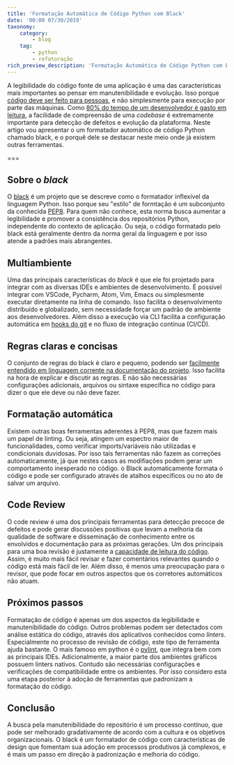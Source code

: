 ```yaml
---
title: 'Formatação Automática de Código Python com Black'
date: '00:00 07/30/2019'
taxonomy:
    category:
        - blog
    tag:
        - python
        - refatoração
rich_preview_description: 'Formatação Automática de Código Python com Black '
---
```


A legibilidade do código fonte de uma aplicação é uma das características mais importantes ao pensar em manutenibilidade e evolução. Isso porque [código deve ser feito para pessoas](https://medium.com/@ilyothehorrid/writing-code-for-humans-5b80a89f439c), e não simplesmente para execução por parte das máquinas. Como [80% do tempo de um desenvolvedor é gasto em leitura](https://www.quora.com/As-a-programmer-whats-the-percentage-that-you-spend-time-reading-code-and-writing-code), a facilidade de compreensão de uma *codebase* é extremamente importante para detecção de defeitos e evolução da plataforma. Neste artigo vou apresentar o um formatador automático de código Python chamado black, e o porquê dele se destacar neste meio onde já existem outras ferramentas.

===

## Sobre o *black*

O [black](https://black.readthedocs.io/en/stable/) é um projeto que se descreve como o formatador inflexível da linguagem Python. Isso porque seu "estilo" de formtação é um subconjunto da conhecida [PEP8](https://www.python.org/dev/peps/pep-0008/). Para quem não conhece, esta norma busca aumentar a legibilidade e promover a consistência dos repositórios Python, independente do contexto de aplicação. Ou seja, o código formatado pelo black está geralmente dentro da norma geral da linguagem e por isso atende a padrões mais abrangentes.


## Multiambiente
Uma das principais características do *black* é que ele foi projetado para integrar com as diversas IDEs e ambientes de desenvolvimento. É possível integrar com VSCode, Pycharm, Atom, Vim, Emacs ou simplesmente executar diretamente na linha de comando. Isso facilita o desenvolvimento distribuído e globalizado, sem necessidade forçar um padrão de ambiente aos desenvolvedores. Além disso a execução via CLI facilita a configuração automática em [hooks do git](https://git-scm.com/book/pt-br/v1/Customizando-o-Git-Hooks-do-Git) e no fluxo de integração contínua (CI/CD).

## Regras claras e concisas
O conjunto de regras do black é claro e pequeno, podendo ser [facilmente entendido em linguagem corrente na documentação do projeto](https://black.readthedocs.io/en/stable/the_black_code_style.html). Isso facilita na hora de explicar e discutir as regras. E não são necessárias configurações adicionais, arquivos ou sintaxe específica no código para dizer o que ele deve ou não deve fazer.

## Formatação automática
Existem outras boas ferramentas aderentes à PEP8, mas que fazem mais um papel de linting. Ou seja, atingem um espectro maior de funcionalidades, como verificar imports/variáveis não utilizadas e condicionais duvidosas. Por isso tais ferramentas não fazem as correções automaticamente, já que nestes casos as modifiações podem gerar um comportamento inesperado no código. o Black automaticamente formata o código e pode ser configurado através de atalhos específicos ou no ato de salvar um arquivo.

## Code Review
O code review é uma dos principais ferramentas para detecção precoce de defeitos e pode gerar discussões positivas que levam a melhoria da qualidade de software e disseminação de conhecimento entre os envolvidos e documentação para as próximas gerações. Um dos principais para uma boa revisão é justamente a [capacidade de leitura do código](https://smartbear.com/learn/code-review/best-practices-for-peer-code-review/). Assim, é muito mais fácil revisar e fazer comentários relevantes quando o código está mais fácil de ler. Além disso, é menos uma preocupação para o revisor, que pode focar em outros aspectos que os corretores automáticos não atuam.

## Próximos passos
Formatação de código é apenas um dos aspectos da legibilidade e manutenibilidade do código. Outros problemas podem ser detectados com análise estática do código, através dos aplicativos conhecidos como *linters*. Especialmente no processo de revisão de código, este tipo de ferramenta ajuda bastante. O mais famoso em python é o [pylint](https://www.pylint.org/), que integra bem com as principais IDEs. Adicionalmente, a maior parte dos ambientes gráficos possuem linters nativos. Contudo são necessárias configurações e verificações de compatibilidade entre os ambientes. Por isso considero esta uma etapa posterior à adoção de ferramentas que padronizam a formatação do código.

## Conclusão
A busca pela manutenibilidade do repositório é um processo contínuo, que pode ser melhorado gradativamente de acordo com a cultura e os objetivos organizacionais. O black é um formatador de código com características de design que fomentam sua adoção em processos produtivos já complexos, e é mais um passo em direção à padronização e melhoria do código.
